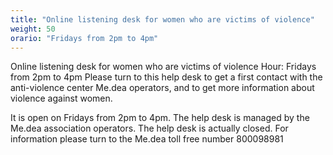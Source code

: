 ```yaml
---
title: "Online listening desk for women who are victims of violence"
weight: 50
orario: "Fridays from 2pm to 4pm"
---
```


Online listening desk for women who are victims of violence
Hour: Fridays from 2pm to 4pm
Please turn to this help desk to get a first contact with the anti-violence center Me.dea operators, and to get more information about violence against women.

It is open on Fridays from 2pm to 4pm.
The help desk is managed by the Me.dea association operators.
The help desk is actually closed. For information please turn to the Me.dea toll free number 800098981

<!-- ({{< chat party="violenzadomestica" operatorname="Sportello online di ascolto per le donne vittime di violenza" >}}) -->
